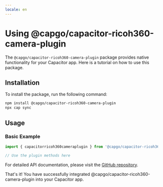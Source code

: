 ```yaml
---
locale: en
---
```

# Using @capgo/capacitor-ricoh360-camera-plugin

The `@capgo/capacitor-ricoh360-camera-plugin` package provides native functionality for your Capacitor app. Here is a tutorial on how to use this package.

## Installation

To install the package, run the following command:

```bash
npm install @capgo/capacitor-ricoh360-camera-plugin
npx cap sync
```

## Usage

### Basic Example

```typescript
import { capacitorricoh360cameraplugin } from '@capgo/capacitor-ricoh360-camera-plugin';

// Use the plugin methods here
```

For detailed API documentation, please visit the [GitHub repository](https://github.com/Cap-go/capacitor-ricoh360-camera-plugin).

That's it! You have successfully integrated @capgo/capacitor-ricoh360-camera-plugin into your Capacitor app.
